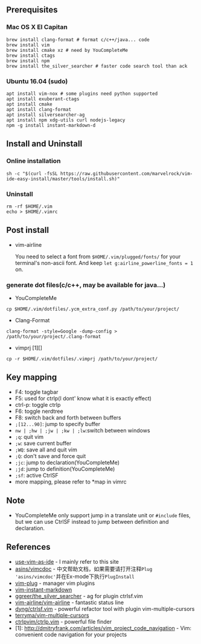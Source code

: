 ## Prerequisites
### Mac OS X EI Capitan
```shell
brew install clang-format # format c/c++/java... code
brew install vim
brew install cmake xz # need by YouCompleteMe
brew install ctags
brew install npm
brew install the_silver_searcher # faster code search tool than ack
```

### Ubuntu 16.04 (sudo)
```shell
apt install vim-nox # some plugins need python supported
apt install exuberant-ctags
apt install cmake
apt install clang-format
apt install silversearcher-ag
apt install npm xdg-utils curl nodejs-legacy
npm -g install instant-markdown-d
```

## Install and Uninstall
### Online installation
```shell
sh -c "$(curl -fsSL https://raw.githubusercontent.com/marvelrock/vim-ide-easy-install/master/tools/install.sh)"
```
### Uninstall
```shell
rm -rf $HOME/.vim
echo > $HOME/.vimrc
```

## Post install
- vim-airline

    You need to select a font from `$HOME/.vim/plugged/fonts/` for your terminal's non-ascii font.
And keep `let g:airline_powerline_fonts = 1` on.

### generate dot files(c/c++, may be available for java...)
- YouCompleteMe
```shell
cp $HOME/.vim/dotfiles/.ycm_extra_conf.py /path/to/your/project/
```
- Clang-Format
```shell
clang-format -style=Google -dump-config > /path/to/your/project/.clang-format
```
- vimprj [1][]
```shell
cp -r $HOME/.vim/dotfiles/.vimprj /path/to/your/project/
```

## Key mapping
- F4: toggle tagbar
- F5: used for ctrlp(I dont' know what it is exactly effect)
- ctrl-p: toggle ctrlp
- F6: toggle nerdtree
- F8: switch back and forth between buffers
- `;[12...90]`: jump to specify buffer
- `nw | ;hw | ;jw | ;kw | ;lw`:switch between windows
- `;q`: quit vim
- `;w`: save current buffer
- `;WQ`: save all and quit vim
- `;Q`: don't save and force quit
- `;jc`: jump to declaration(YouCompleteMe)
- `;jd`: jump to definition(YouCompleteMe)
- `;sf`: active CtrlSF
- more mapping, please refer to \*map in vimrc

## Note
+ YouCompleteMe only support jump in a translate unit or `#include` files, but we can use CtrlSF instead to jump between definition and declaration.

## References
- [use-vim-as-ide](https://github.com/yangyangwithgnu/use_vim_as_ide) - I mainly refer to this site
- [asins/vimcdoc](https://github.com/asins/vimcdoc) - 中文帮助文档，如果需要请打开注释`Plug 'asins/vimcdoc'`并在Ex-mode下执行`PlugInstall`
- [vim-plug](https://github.com/junegunn/vim-plug) - manager vim plugins
- [vim-instant-markdown](https://github.com/suan/vim-instant-markdown)
- [ggreer/the_silver_searcher](https://github.com/ggreer/the_silver_searcher) - ag for plugin ctrlsf.vim
- [vim-airline/vim-airline](https://github.com/vim-airline/vim-airline) - fantastic status line
- [dyng/ctrlsf.vim](https://github.com/dyng/ctrlsf.vim) - powerful refactor tool with plugin vim-multiple-cursors
- [terryma/vim-multiple-cursors](https://github.com/terryma/vim-multiple-cursors)
- [ctrlpvim/ctrlp.vim](https://github.com/ctrlpvim/ctrlp.vim) - powerful file finder
- [1]: http://dmitryfrank.com/articles/vim_project_code_navigation - Vim: convenient code navigation for your projects

